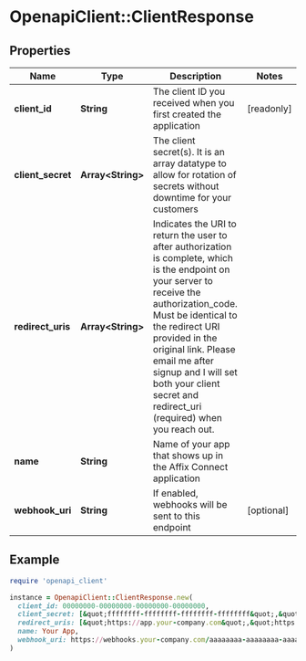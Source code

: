 # OpenapiClient::ClientResponse

## Properties

| Name | Type | Description | Notes |
| ---- | ---- | ----------- | ----- |
| **client_id** | **String** | The client ID you received when you first created the application | [readonly] |
| **client_secret** | **Array&lt;String&gt;** | The client secret(s). It is an array datatype to allow for rotation of secrets without downtime for your customers  |  |
| **redirect_uris** | **Array&lt;String&gt;** | Indicates the URI to return the user to after authorization is complete, which is the endpoint on your server to receive the authorization_code.  Must be identical to the redirect URI provided in the original link.  Please email me after signup and I will set both your client secret and redirect_uri (required) when you reach out.  |  |
| **name** | **String** | Name of your app that shows up in the Affix Connect application  |  |
| **webhook_uri** | **String** | If enabled, webhooks will be sent to this endpoint  | [optional] |

## Example

```ruby
require 'openapi_client'

instance = OpenapiClient::ClientResponse.new(
  client_id: 00000000-00000000-00000000-00000000,
  client_secret: [&quot;ffffffff-ffffffff-ffffffff-ffffffff&quot;,&quot;aaaaaaaa-aaaaaaaa-aaaaaaaa-aaaaaaaa&quot;],
  redirect_uris: [&quot;https://app.your-company.com&quot;,&quot;https://dev.app.your-company.com&quot;],
  name: Your App,
  webhook_uri: https://webhooks.your-company.com/aaaaaaaa-aaaaaaaa-aaaaaaaa-aaaaaaaa
)
```

